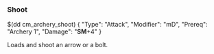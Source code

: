 ### Shoot

$(dd cm_archery_shoot)
{ "Type": "Attack",
	"Modifier": "mD",
	"Prereq": "Archery 1",
	"Damage": "__SM__+4"
}

Loads and shoot an arrow or a bolt.
